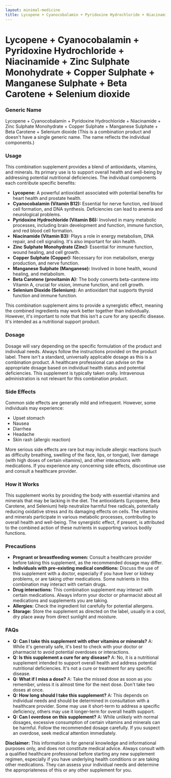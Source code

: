 ```yaml
---
layout: minimal-medicine
title: Lycopene + Cyanocobalamin + Pyridoxine Hydrochloride + Niacinamide + Zinc Sulphate Monohydrate + Copper Sulphate + Manganese Sulphate + Beta Carotene + Selenium dioxide
---
```


# Lycopene + Cyanocobalamin + Pyridoxine Hydrochloride + Niacinamide + Zinc Sulphate Monohydrate + Copper Sulphate + Manganese Sulphate + Beta Carotene + Selenium dioxide
### Generic Name

Lycopene + Cyanocobalamin + Pyridoxine Hydrochloride + Niacinamide + Zinc Sulphate Monohydrate + Copper Sulphate + Manganese Sulphate + Beta Carotene + Selenium dioxide  (This is a combination product and doesn't have a single generic name. The name reflects the individual components.)


### Usage

This combination supplement provides a blend of antioxidants, vitamins, and minerals. Its primary use is to support overall health and well-being by addressing potential nutritional deficiencies.  The individual components each contribute specific benefits:

* **Lycopene:**  A powerful antioxidant associated with potential benefits for heart health and prostate health.
* **Cyanocobalamin (Vitamin B12):** Essential for nerve function, red blood cell formation, and DNA synthesis. Deficiencies can lead to anemia and neurological problems.
* **Pyridoxine Hydrochloride (Vitamin B6):** Involved in many metabolic processes, including brain development and function, immune function, and red blood cell formation.
* **Niacinamide (Vitamin B3):**  Plays a role in energy metabolism, DNA repair, and cell signaling.  It's also important for skin health.
* **Zinc Sulphate Monohydrate (Zinc):**  Essential for immune function, wound healing, and cell growth.
* **Copper Sulphate (Copper):**  Necessary for iron metabolism, energy production, and nerve function.
* **Manganese Sulphate (Manganese):**  Involved in bone health, wound healing, and metabolism.
* **Beta Carotene (provitamin A):**  The body converts beta-carotene into Vitamin A, crucial for vision, immune function, and cell growth.
* **Selenium Dioxide (Selenium):** An antioxidant that supports thyroid function and immune function.

This combination supplement aims to provide a synergistic effect, meaning the combined ingredients may work better together than individually. However, it's important to note that this isn't a cure for any specific disease.  It's intended as a nutritional support product.


### Dosage

Dosage will vary depending on the specific formulation of the product and individual needs.  Always follow the instructions provided on the product label.  There isn't a standard, universally applicable dosage as this is a combination product.  A healthcare professional can advise on the appropriate dosage based on individual health status and potential deficiencies.  This supplement is typically taken orally.  Intravenous administration is not relevant for this combination product.



### Side Effects

Common side effects are generally mild and infrequent.  However,  some individuals may experience:

* Upset stomach
* Nausea
* Diarrhea
* Headache
* Skin rash (allergic reaction)

More serious side effects are rare but may include allergic reactions (such as difficulty breathing, swelling of the face, lips, or tongue), liver damage (with high doses of certain vitamins), and other interactions with medications.  If you experience any concerning side effects, discontinue use and consult a healthcare provider.


### How it Works

This supplement works by providing the body with essential vitamins and minerals that may be lacking in the diet. The antioxidants (Lycopene, Beta Carotene, and Selenium) help neutralize harmful free radicals, potentially reducing oxidative stress and its damaging effects on cells. The vitamins and minerals participate in various metabolic processes, contributing to overall health and well-being.  The synergistic effect, if present, is attributed to the combined action of these nutrients in supporting various bodily functions.


### Precautions

* **Pregnant or breastfeeding women:** Consult a healthcare provider before taking this supplement, as the recommended dosage may differ.
* **Individuals with pre-existing medical conditions:** Discuss the use of this supplement with a doctor, especially if you have liver or kidney problems, or are taking other medications.  Some nutrients in this combination may interact with certain drugs.
* **Drug interactions:**  This combination supplement may interact with certain medications.  Always inform your doctor or pharmacist about all medications and supplements you are taking.
* **Allergies:** Check the ingredient list carefully for potential allergens.
* **Storage:** Store the supplement as directed on the label, usually in a cool, dry place away from direct sunlight and moisture.


### FAQs

* **Q: Can I take this supplement with other vitamins or minerals?** A: While it's generally safe, it's best to check with your doctor or pharmacist to avoid potential overdoses or interactions.
* **Q:  Is this supplement a cure for any disease?** A: No, it is a nutritional supplement intended to support overall health and address potential nutritional deficiencies. It's not a cure or treatment for any specific disease.
* **Q: What if I miss a dose?** A: Take the missed dose as soon as you remember, unless it is almost time for the next dose. Don't take two doses at once.
* **Q:  How long should I take this supplement?** A: This depends on individual needs and should be determined in consultation with a healthcare provider.  Some may use it short-term to address a specific deficiency, others may use it longer-term for overall health support.
* **Q:  Can I overdose on this supplement?** A: While unlikely with normal dosages, excessive consumption of certain vitamins and minerals can be harmful.  Follow the recommended dosage carefully.  If you suspect an overdose, seek medical attention immediately.


**Disclaimer:** This information is for general knowledge and informational purposes only, and does not constitute medical advice. Always consult with a qualified healthcare professional before starting any new supplement regimen, especially if you have underlying health conditions or are taking other medications.  They can assess your individual needs and determine the appropriateness of this or any other supplement for you.
